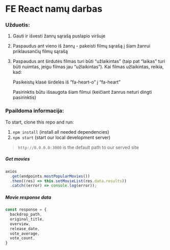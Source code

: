 # FE React namų darbas

### Užduotis:

1. Gauti ir išvesti žanrų sąrašą puslapio viršuje
2. Paspaudus ant vieno iš žanrų - pakeisti filmų sąrašą į šiam žanrui priklausančių filmų sąrašą

3. Paspaudus ant širdutės filmas turi būti  “užlaikintas” (taip pat “laikas” turi būti nuimtas, jeigu filmas jau “užlaikintas”). Kai filmas užlaikintas, reikia, kad:
   
   Pasikeistų klasė širdelės iš “fa-heart-o” į “fa-heart”
   
   Pasirinktis būtu išsaugota šiam filmui (keičiant žanrus neturi dingti pasirinktis)


### Ppaildoma informacija:
To start, clone this repo and run:
1. `npm install` (install all needed dependencies)
2. `npm start` (start our local development server)

> `http://0.0.0.0:3000` is the default path to our served site

##### Get movies
```javascript
axios
  .get(endpoints.mostPopularMovies())
  .then((res) => this.setMovieList(res.data.results))
  .catch((error) => console.log(error));
```

##### Movie response data
```javascript
const response = {
  backdrop_path,
  original_title,
  overview,
  release_date,
  vote_average,
  vote_count,
}
```
